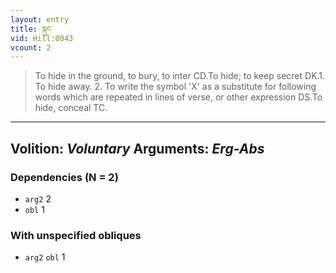```yaml
---
layout: entry
title: སྐུང་
vid: Hill:0043
vcount: 2
---
```

> To hide in the ground, to bury, to inter CD\.To hide; to keep secret DK\.1\. To hide away\. 2\. To write the symbol 'X' as a substitute for following words which are repeated in lines of verse, or other expression DS\.To hide, conceal TC\.

---
Volition: _Voluntary_
Arguments: _Erg-Abs_
---

### Dependencies (N = 2)
* `arg2` 2
* `obl` 1


### With unspecified obliques
* `arg2` `obl` 1

